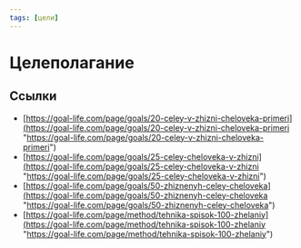 ```yaml
---
tags: [цели]
---
```

# Целеполагание



## Ссылки

* [https://goal-life.com/page/goals/20-celey-v-zhizni-cheloveka-primeri](https://goal-life.com/page/goals/20-celey-v-zhizni-cheloveka-primeri "https://goal-life.com/page/goals/20-celey-v-zhizni-cheloveka-primeri")
* [https://goal-life.com/page/goals/25-celey-cheloveka-v-zhizni](https://goal-life.com/page/goals/25-celey-cheloveka-v-zhizni "https://goal-life.com/page/goals/25-celey-cheloveka-v-zhizni")
* [https://goal-life.com/page/goals/50-zhiznenyh-celey-cheloveka](https://goal-life.com/page/goals/50-zhiznenyh-celey-cheloveka "https://goal-life.com/page/goals/50-zhiznenyh-celey-cheloveka")
* [https://goal-life.com/page/method/tehnika-spisok-100-zhelaniy](https://goal-life.com/page/method/tehnika-spisok-100-zhelaniy "https://goal-life.com/page/method/tehnika-spisok-100-zhelaniy")